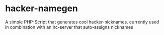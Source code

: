 hacker-namegen
==============

A simple PHP-Script that generates cool hacker-nicknames. currently used in combination with an irc-server that auto-assigns nicknames
